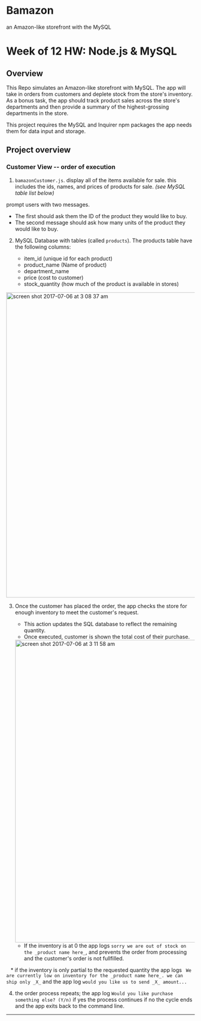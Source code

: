# Bamazon
an Amazon-like storefront with the MySQL


# Week of 12 HW: Node.js & MySQL

## Overview

This Repo simulates an Amazon-like storefront with MySQL. The app will take in orders from customers and deplete stock from the store's inventory. As a bonus task, the app should track product sales across the store's departments and then provide a summary of the highest-grossing departments in the store.

This project requires the MySQL and Inquirer npm packages the app needs them for data input and storage.

## Project overview

### Customer View -- order of execution

1. `bamazonCustomer.js`. display all of the items available for sale. this includes the ids, names, and prices of products for sale. _(see MySQL table list below)_

prompt users with two messages.

   * The first should ask them the ID of the product they would like to buy.
   * The second message should ask how many units of the product they would like to buy.

2. MySQL Database with tables (called `products`). The products table have the following columns:

   * item_id (unique id for each product)
   * product_name (Name of product)
   * department_name
   * price (cost to customer)
   * stock_quantity (how much of the product is available in stores)
   
<img width="815" alt="screen shot 2017-07-06 at 3 08 37 am" src="https://user-images.githubusercontent.com/3219942/27899545-a0d7aecc-61f8-11e7-9dfd-922f6be314ea.png">

3. Once the customer has placed the order, the app checks the store for enough inventory to meet the customer's request.

    * This action updates the SQL database to reflect the remaining quantity.
    * Once executed, customer is shown the total cost of their purchase.
    
    <img width="808" alt="screen shot 2017-07-06 at 3 11 58 am" src="https://user-images.githubusercontent.com/3219942/27899873-027d0d4c-61fa-11e7-8d2b-6eddfd94f3e6.png">
    
    * If the inventory is at 0 the app logs `sorry we are out of stock on the _product name here_`, and prevents the order from processing and the customer's order is not fullfilled.
    
    
    
    * if the inventory is only partial to the requested quantity the app logs ` We are currently low on inventory for the _product name here_. we can ship only _X_` and the app log `would you like us to send _X_ amount...`
    
    
4. the order process repeats; the app log `Would you like purchase something else? (Y/n)` if yes the process continues if no the cycle ends and the app exits back to the command line.

- - -
